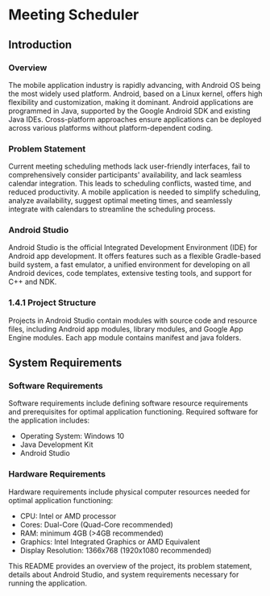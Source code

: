 # Meeting Scheduler
 
## Introduction

### Overview
The mobile application industry is rapidly advancing, with Android OS being the most widely used platform. Android, based on a Linux kernel, offers high flexibility and customization, making it dominant. Android applications are programmed in Java, supported by the Google Android SDK and existing Java IDEs. Cross-platform approaches ensure applications can be deployed across various platforms without platform-dependent coding.

### Problem Statement
Current meeting scheduling methods lack user-friendly interfaces, fail to comprehensively consider participants' availability, and lack seamless calendar integration. This leads to scheduling conflicts, wasted time, and reduced productivity. A mobile application is needed to simplify scheduling, analyze availability, suggest optimal meeting times, and seamlessly integrate with calendars to streamline the scheduling process.

### Android Studio

Android Studio is the official Integrated Development Environment (IDE) for Android app development. It offers features such as a flexible Gradle-based build system, a fast emulator, a unified environment for developing on all Android devices, code templates, extensive testing tools, and support for C++ and NDK.

### 1.4.1 Project Structure
Projects in Android Studio contain modules with source code and resource files, including Android app modules, library modules, and Google App Engine modules. Each app module contains manifest and java folders.

## System Requirements

### Software Requirements
Software requirements include defining software resource requirements and prerequisites for optimal application functioning. Required software for the application includes:
- Operating System: Windows 10
- Java Development Kit
- Android Studio

### Hardware Requirements
Hardware requirements include physical computer resources needed for optimal application functioning:
- CPU: Intel or AMD processor
- Cores: Dual-Core (Quad-Core recommended)
- RAM: minimum 4GB (>4GB recommended)
- Graphics: Intel Integrated Graphics or AMD Equivalent
- Display Resolution: 1366x768 (1920x1080 recommended)

This README provides an overview of the project, its problem statement, details about Android Studio, and system requirements necessary for running the application.
